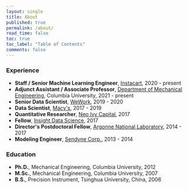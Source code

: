 ```yaml
---
layout: single
title: About
published: true
permalink: /about/
read_time: false
toc: true
toc_label: "Table of Contents"
comments: false
---
```


### Experience
  * **Staff / Senior Machine Learning Engineer**, [Instacart](https://www.instacart.com/), 2020 - present
  * **Adjunct Assistant / Associate Professor**, [Department of Mechanical Engineering](https://www.me.columbia.edu/), Columbia University, 2021 - present
  * **Senior Data Scientist**, [WeWork](https://www.wework.com/), 2019 - 2020
  * **Data Scientist**, [Macy's](https://www.macys.com/), 2017 - 2019
  * **Quantitative Researcher**, [Neo Ivy Capital](http://www.neoivycapital.com/), 2017
  * **Fellow**, [Insight Data Science](https://www.insightdatascience.com/), 2017
  * **Director's Postdoctoral Fellow**, [Argonne National Laboratory](http://www.anl.gov/cnm/), 2014 - 2017
  * **Modeling Engineer**, [Sendyne Corp.](http://www.sendyne.com/), 2013 - 2014

### Education
  * **Ph.D.**, Mechanical Engineering, Columbia University, 2012
  * **M.Sc.**, Mechanical Engineering, Columbia University, 2007
  * **B.S.**, Precision Instrument, Tsinghua University, China, 2006

